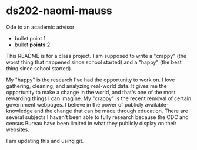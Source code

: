 # ds202-naomi-mauss
Ode to an academic advisor

- bullet point 1
- bullet **points** 2

This README is for a class project. I am supposed to write a "crappy" (the worst thing that happened since school started) and a "happy" (the best thing since school started).

My "happy" is the research I've had the opportunity to work on. I love gathering, cleaning, and analyzing real-world data. It gives me the opportunity to make a change in the world, and that's one of the most rewarding things I can imagine.
My "crappy" is the recent removal of certain government webpages. I believe in the power of publicly available-knowledge and the change that can be made through education. There are several subjects I haven't been able to fully research because the CDC and census Bureau have been limited in what they publicly display on their websites.

I am updating this and using git.